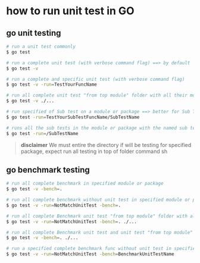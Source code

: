 # how to run unit test in GO

## go unit testing

```bash
# run a unit test commonly
$ go test

# run a complete unit test (with verbose command flag) ==> by default
$ go test -v

# run a complete and specific unit test (with verbose command flag)
$ go test -v -run=TestYourFuncName

# run all complete unit test "from top module" folder with all their module or package
$ go test -v ./...

# run specified of Sub test on a module or package ==> better for Sub Test testing
$ go test -run=TestYourSubTestFuncName/SubTestName

# runs all the sub tests in the module or package with the named sub test `/SubTestName`
$ go test -run=/SubTestName

```

> **disclaimer**
> We must entire the directory if will be testing for specified package, expect run all testing in top of folder command sh

## go benchmark testing

```bash
# run all complete benchmark in specified module or package
$ go test -v -bench=.

# run all complete benchmark without unit test in specified module or package
$ go test -v -run=NotMatchUnitTest -bench=.

# run all complete Benchmark unit test "from top module" folder with all their module or package without unit test
$ go test -v -run=NotMatchUnitTest -bench=. ./...

# run all complete Benchmark unit test and unit test "from top module" folder with all their module or package
$ go test -v -bench=. ./...

# run a specified complete benchmark func without unit test in specified module or package
$ go test -v -run=NotMatchUnitTest -bench=BenchmarkUnitTestName

```
